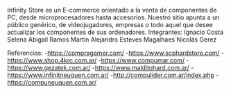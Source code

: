 Infinity Store es un E-commerce orientado a la venta de componentes de PC, desde microprocesadores hasta accesorios.
Nuestro sitio apunta a un público genérico, de videojugadores, empresas o todo aquel que desee actualizar los componentes de sus ordenadores.
Integrantes: 
Ignacio Costa
Selena Abigail Ramos
Martin Alejandro Esteves Magalhaes 
Nicolás Gerez

Referencias: 
-https://compragamer.com/
-https://www.scphardstore.com/
-https://www.shop.4krc.com.ar/
-https://www.compumar.com/
-https://www.gezatek.com.ar/
-https://www.malditohard.com.ar/
-https://www.infinitneuquen.com.ar/
-http://compulider.com.ar/index.php
-https://compuneuquen.com.ar/